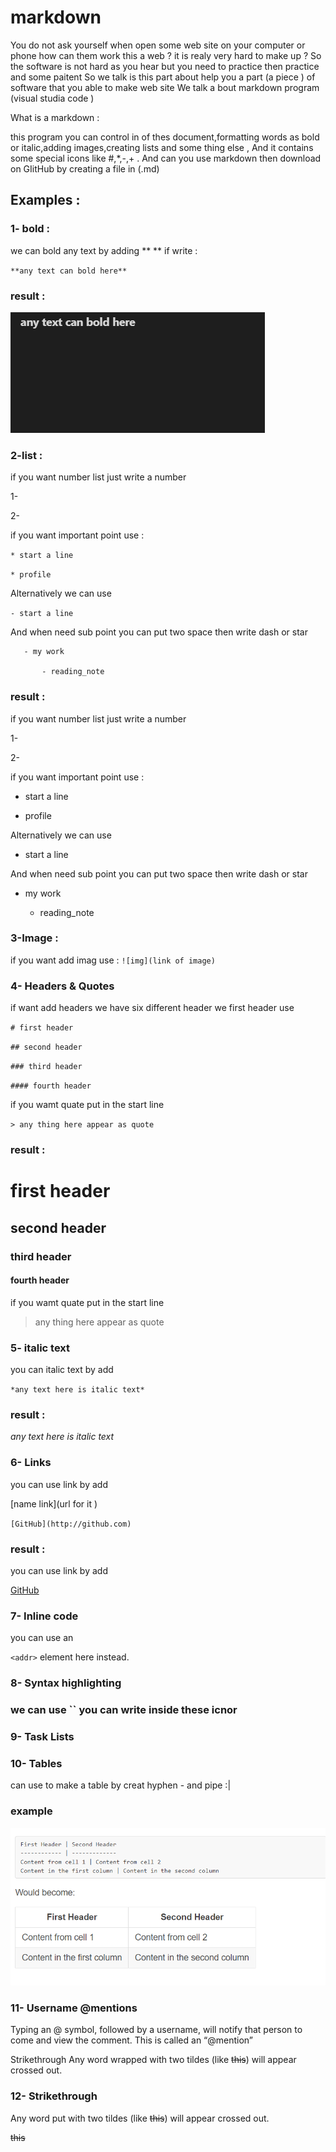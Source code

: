 # markdown 

You do not ask yourself when open some web site on your computer or phone how can them work this  a web ? it is realy very hard to make up ? 
So the software is not hard as you hear but you need to practice then practice and some paitent 
So we talk is this part about help you a part (a piece ) of software that you able to make web site 
We talk a bout markdown program (visual studia code ) 


What is a markdown :

this program you can control in of thes  document,formatting words as bold or italic,adding images,creating lists and some thing else , And it contains some special icons like #,*,-,+ . And can you use markdown then download on GIitHub by creating a file in (.md)


## Examples :

### 1- bold :
  we can bold any text by adding **       **
   if write :

   `**any text can bold here**`  

### result : 
 
  ![img](assets/555.png)

 ### 2-list : 

 if you want number list just write a number 

 1- 

 2-

if you want important point use :

`* start a line `

`* profile`

Alternatively we can use 

`- start a line` 

And when need sub point you can put two space then write dash or star  
                  

       - my work 
   
           - reading_note  
        
 
### result : 

if you want number list just write a number 

 1- 

 2-

if you want important point use :

* start a line 

* profile

Alternatively we can use 

- start a line

And when need sub point you can put two space then write dash or star  
                  

 - my work 
   
     - reading_note  

### 3-Image :

if you want add imag use : `![img](link of image)`
 
 ### 4- Headers & Quotes

 if want add headers we have six different header we first header use

  `# first header` 

  `## second header` 

  `### third header` 

  `#### fourth header` 

  if you wamt quate put in the start line 

  `> any thing here appear as quote `

  ### result :
  # first header
  ## second header
  ### third header 
  #### fourth header 

  if you wamt quate put in the start line 

  > any thing here appear as quote 


### 5-  italic text 
you can italic text by add 

`*any text here is italic text*` 
 ### result :        
*any text here is italic text*

### 6- Links
 you can use link by add 

 [name link](url for it )

 `[GitHub](http://github.com)`
### result : 

 you can use link by add 

[GitHub](http://github.com)

### 7- Inline code
 you can use an

`<addr>` element here instead.
### 8- Syntax highlighting
### we can use `` you can write inside these icnor 
### 9- Task Lists 


### 10- Tables 
 can use to make a table by creat hyphen - and pipe :|

 ### example 
 ![img](assets/999.png)
  
### 11- Username @mentions

Typing an @ symbol, followed by a username, will notify that person to come and view the comment. This is called an “@mention”

Strikethrough
Any word wrapped with two tildes (like ~~this~~) will appear crossed out. 

### 12- Strikethrough
Any word put with two tildes (like ~~this~~) will appear crossed out.

~~this~~
 


